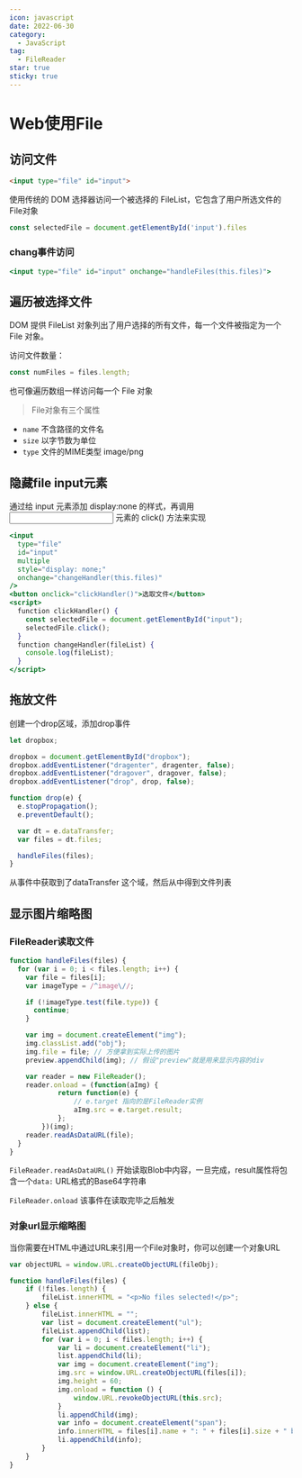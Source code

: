 ```yaml
---
icon: javascript
date: 2022-06-30
category:
  - JavaScript
tag:
  - FileReader
star: true
sticky: true
---
```


# Web使用File

## 访问文件

```html
<input type="file" id="input">
```

使用传统的 DOM 选择器访问一个被选择的 FileList，它包含了用户所选文件的 File对象

```jsx
const selectedFile = document.getElementById('input').files
```

### chang事件访问

```jsx
<input type="file" id="input" onchange="handleFiles(this.files)">
```

## 遍历被选择文件

DOM 提供 FileList 对象列出了用户选择的所有文件，每一个文件被指定为一个 File 对象。

访问文件数量：

```jsx
const numFiles = files.length;
```

也可像遍历数组一样访问每一个 File 对象

> File对象有三个属性
> 
- `name` 不含路径的文件名
- `size` 以字节数为单位
- `type` 文件的MIME类型 image/png

## 隐藏file input元素

通过给 input 元素添加 display:none 的样式，再调用 <input> 元素的 click() 方法来实现

```jsx
<input
  type="file"
  id="input"
  multiple
  style="display: none;"
  onchange="changeHandler(this.files)"
/>
<button onclick="clickHandler()">选取文件</button>
<script>
  function clickHandler() {
    const selectedFile = document.getElementById("input");
    selectedFile.click();
  }
  function changeHandler(fileList) {
    console.log(fileList);
  }
</script>
```

## 拖放文件

创建一个drop区域，添加drop事件

```jsx
let dropbox;

dropbox = document.getElementById("dropbox");
dropbox.addEventListener("dragenter", dragenter, false);
dropbox.addEventListener("dragover", dragover, false);
dropbox.addEventListener("drop", drop, false);
```

```jsx
function drop(e) {
  e.stopPropagation();
  e.preventDefault();

  var dt = e.dataTransfer;
  var files = dt.files;

  handleFiles(files);
}
```

从事件中获取到了dataTransfer 这个域，然后从中得到文件列表

## 显示图片缩略图

### FileReader读取文件

```jsx
function handleFiles(files) {
  for (var i = 0; i < files.length; i++) {
    var file = files[i];
    var imageType = /^image\//;

    if (!imageType.test(file.type)) {
      continue;
    }

    var img = document.createElement("img");
    img.classList.add("obj");
    img.file = file; // 方便拿到实际上传的图片
    preview.appendChild(img); // 假设"preview"就是用来显示内容的div

    var reader = new FileReader();
    reader.onload = (function(aImg) { 
			return function(e) { 
				// e.target 指向的是FileReader实例
				aImg.src = e.target.result;
			}; 
		})(img);
    reader.readAsDataURL(file);
  }
}
```

`FileReader.readAsDataURL()` 开始读取Blob中内容，一旦完成，result属性将包含一个`data:` URL格式的Base64字符串

`FileReader.onload` 该事件在读取完毕之后触发

### 对象url显示缩略图

当你需要在HTML中通过URL来引用一个File对象时，你可以创建一个对象URL

```jsx
var objectURL = window.URL.createObjectURL(fileObj);
```

```jsx
function handleFiles(files) {
    if (!files.length) {
        fileList.innerHTML = "<p>No files selected!</p>";
    } else {
        fileList.innerHTML = "";
        var list = document.createElement("ul");
        fileList.appendChild(list);
        for (var i = 0; i < files.length; i++) {
            var li = document.createElement("li");
            list.appendChild(li);
            var img = document.createElement("img");
            img.src = window.URL.createObjectURL(files[i]);
            img.height = 60;
            img.onload = function () {
                window.URL.revokeObjectURL(this.src);
            }
            li.appendChild(img);
            var info = document.createElement("span");
            info.innerHTML = files[i].name + ": " + files[i].size + " bytes";
            li.appendChild(info);
        }
    }
}
```